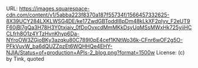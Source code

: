 URL: https://images.squarespace-cdn.com/content/v1/5abba223f8370a187f55734f/1566457332625-8X39UCY284LXKLWSG4DE/ke17ZwdGBToddI8pDm48kLkXF2pIyv_F2eUT9F60jBl7gQa3H78H3Y0txjaiv_0fDoOvxcdMmMKkDsyUqMSsMWxHk725yiiHCCLfrh8O1z4YTzHvnKhyp6Da-NYroOW3ZGjoBKy3azqku80C789l0pE4cef1KNtWo36k-CFnr6wOF2g5O-PFkVuvW_ba6dQUZZpzEt6WQHHQe4EHY-NJIA/Status+of+production+APIs-2_blog.png?format=1500w
License: (c) by Tink, quoted
